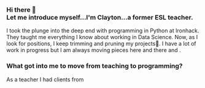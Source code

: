 ### Hi there 👋<br>Let me introduce myself...I'm Clayton...a former ESL teacher. 
I took the plunge into the deep end with programming in Python at Ironhack. They taught me everything I know about working in Data Science. Now, as I look for positions, I keep trimming and pruning my projects🌿. I have a lot of work in progress but I am always moving pieces here and there and .

### What got into me to move from teaching to programming?
As a teacher I had clients from 

<!--
**WyattGwyon/WyattGwyon** is a ✨ _special_ ✨ repository because its `README.md` (this file) appears on your GitHub profile.

Here are some ideas to get you started:

- 🔭 I’m currently working on ...
- 🌱 I’m currently learning ...
- 👯 I’m looking to collaborate on ...
- 🤔 I’m looking for help with ...
- 💬 Ask me about ...
- 📫 How to reach me: ...
- 😄 Pronouns: ...
- ⚡ Fun fact: ...
- [![Header](https://raw.githubusercontent.com/MartinHeinz/<OWNER>/<OWNER>/readme_header.png "Header")](https://some-url.dev/)
-->
